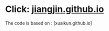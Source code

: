 # Click: [jiangjin.github.io](https://jiangjin.github.io/)

The code is based on : [xuaikun.github.io]
